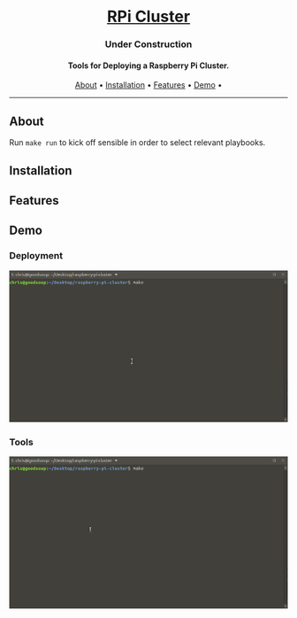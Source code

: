 <p>
  <br>
  <h1 align="center">
    <a href="https://github.com/christopherwoodall/raspberry-pi-cluster">
      RPi Cluster
    </a>
  </h1>
  <h3 align="center">
    Under Construction
  </h3>
</p>

<h4 align="center">Tools for Deploying a Raspberry Pi Cluster.</h4>

<p align="center">
  <a href="#about">About</a> •
  <a href="#installation">Installation</a> •
  <a href="#features">Features</a> •
  <a href="#demo">Demo</a> •


---

## About

Run `make run` to kick off sensible in order to select relevant playbooks.


## Installation


## Features


## Demo
### Deployment
![screencast](docs/assets/screencast-deploy.gif)

### Tools
![screencast](docs/assets/screencast-tools.gif)
